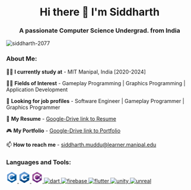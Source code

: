 <h1 align="center">Hi there 👋 I'm Siddharth</h1>
<h3 align="center">A passionate Computer Science Undergrad. from India</h3>

<p align="left"> <img src="https://komarev.com/ghpvc/?username=siddharth-2077&label=Profile%20views&color=0e75b6&style=flat" alt="siddharth-2077" /> </p>

<h3 align="left">About Me:</h3>

 🧑‍🎓 **I currently study at** - MIT Manipal, India [2020-2024]

 🧑‍💻 **Fields of Interest** - Gameplay Programming | Graphics Programming | Application Development

 💼 **Looking for job profiles** - Software Engineer | Gameplay Programmer | Graphics Programmer

 📄 **My Resume** - [Google-Drive link to Resume](https://drive.google.com/file/d/1WKQExovzKQfsx-Knc9mg_pVoX-P3ybG7/view?usp=sharing)

 🎮 **My Portfolio** - [Google-Drive link to Portfolio](https://drive.google.com/drive/folders/1DBKWy-6QMzJqkkjKprdkLHx0HTl78rwa?usp=sharing)

 📫 **How to reach me** - siddharth.muddu@learner.manipal.edu

  
   
   
<h3 align="left">Languages and Tools:</h3>
<p align="left"> <a href="https://www.cprogramming.com/" target="_blank" rel="noreferrer"> <img src="https://raw.githubusercontent.com/devicons/devicon/master/icons/c/c-original.svg" alt="c" width="30" height="30"/> </a> <a href="https://www.w3schools.com/cpp/" target="_blank" rel="noreferrer"> <img src="https://raw.githubusercontent.com/devicons/devicon/master/icons/cplusplus/cplusplus-original.svg" alt="cplusplus" width="30" height="30"/> </a> <a href="https://www.w3schools.com/cs/" target="_blank" rel="noreferrer"> <img src="https://raw.githubusercontent.com/devicons/devicon/master/icons/csharp/csharp-original.svg" alt="csharp" width="30" height="30"/> </a> <a href="https://dart.dev" target="_blank" rel="noreferrer"> <img src="https://www.vectorlogo.zone/logos/dartlang/dartlang-icon.svg" alt="dart" width="30" height="30"/> </a> <a href="https://firebase.google.com/" target="_blank" rel="noreferrer"> <img src="https://www.vectorlogo.zone/logos/firebase/firebase-icon.svg" alt="firebase" width="30" height="30"/> </a> <a href="https://flutter.dev" target="_blank" rel="noreferrer"> <img src="https://www.vectorlogo.zone/logos/flutterio/flutterio-icon.svg" alt="flutter" width="30" height="30"/> </a> <a href="https://unity.com/" target="_blank" rel="noreferrer"> <img src="https://www.vectorlogo.zone/logos/unity3d/unity3d-icon.svg" alt="unity" width="30" height="30"/> </a> <a href="https://unrealengine.com/" target="_blank" rel="noreferrer"> <img src="https://raw.githubusercontent.com/kenangundogan/fontisto/036b7eca71aab1bef8e6a0518f7329f13ed62f6b/icons/svg/brand/unreal-engine.svg" alt="unreal" width="30" height="30"/> </a> </p>
